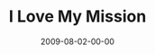 ---
layout: message
category: message
series: "We Love Cincinnati"
title: "I Love My Mission"
date: 2009-08-02-00-00
message_id: 574
audio: "http://s3.amazonaws.com/crossroadsaudiomessages/WeLoveCincy5.mp3"
audio-duration: "44:11"
notes-description: ""
notes: "http://s3.amazonaws.com/crossroads-media/media/legacy/documents/SN_08_01-02_09.pdf"
notes-title: "I Love My Mission (Study Notes)"
program: "http://s3.amazonaws.com/crossroads-media/media/legacy/documents/0801_02Program.pdf"
description: "Mark Stecher shares why he loves his mission, which primarily revolves around loving his city."
video: "https://s3.amazonaws.com/crossroadsvideomessages/WeLoveCincy5.mp4"
video-duration: "44:11"
video-image: "http://s3.amazonaws.com/crossroads-media/images/legacy/content/WeLoveCincy5-still.jpg"
explicit: "N"
---